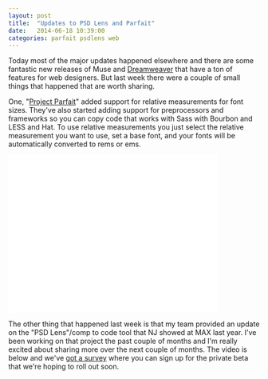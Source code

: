 ```yaml
---
layout: post
title:  "Updates to PSD Lens and Parfait"
date:   2014-06-18 10:39:00
categories: parfait psdlens web
---
```

Today most of the major updates happened elsewhere and there are some fantastic new releases of Muse and [Dreamweaver](http://blogs.adobe.com/dreamweaver/2014/06/2014-release-of-dreamweaver-cc.html) that have a ton of features for web designers. But last week there were a couple of small things that happened that are worth sharing.

One, "[Project Parfait](https://projectparfait.adobe.com/)" added support for relative measurements for font sizes. They've also started adding support for preprocessors and frameworks so you can copy code that works with Sass with Bourbon and LESS and Hat. To use relative measurements you just select the relative measurement you want to use, set a base font, and your fonts will be automatically converted to rems or ems.

<iframe width="420" height="315" src="//www.youtube.com/embed/6IdgnbAShnI" frameborder="0" allowfullscreen></iframe>

The other thing that happened last week is that my team provided an update on the "PSD Lens"/comp to code tool that NJ showed at MAX last year. I've been working on that project the past couple of months and I'm really excited about sharing more over the next couple of months. The video is below and we've [got a survey](bit.ly/comptocode) where you can sign up for the private beta that we're hoping to roll out soon.
